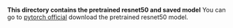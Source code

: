 **This directory contains the pretrained resnet50 and saved model**
  You can go to [pytorch official](https://download.pytorch.org/models/resnet50-19c8e357.pth) download the pretrained resnet50 model.
